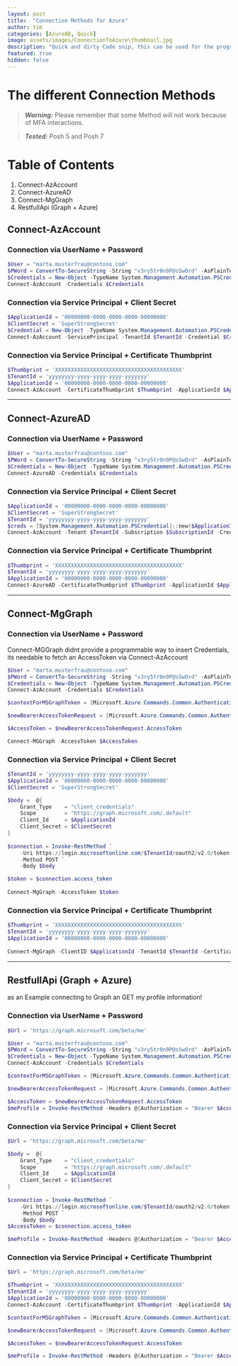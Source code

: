 ```yaml
---
layout: post
title:  "Connection Methods for Azure"
author: tim
categories: [AzureAD, Quick]
image: assets/images/ConnectionToAzure\thumbnail.jpg
description: "Quick and dirty Code snip, this can be used for the programming connection to Microsoft Cloud Workloads"
featured: true
hidden: false
---
```


# The different Connection Methods

> **_Warning:_** Please remember that some Method will not work because of MFA interactions.

> **_Tested:_**   Posh 5 and Posh 7

# Table of Contents

1. Connect-AzAccount
2. Connect-AzureAD
3. Connect-MgGraph
4. RestfullApi (Graph + Azure)

## Connect-AzAccount

### Connection via UserName + Password

``` powershell
$User = "marta.musterfrau@contoso.com"
$PWord = ConvertTo-SecureString -String "v3ry5tr0n9P@sSwOrd" -AsPlainText -Force
$Credentials = New-Object -TypeName System.Management.Automation.PSCredential -ArgumentList $User, $PWord
Connect-AzAccount -Credentials $Credentials
```

### Connection via Service Principal + Client Secret

``` powershell
$ApplicationId = '00000000-0000-0000-0000-00000000'
$ClientSecret = 'SuperStrongSecret'
$Credential = New-Object -TypeName System.Management.Automation.PSCredential -ArgumentList $ApplicationId, $ClientSecret
Connect-AzAccount -ServicePrincipal -TenantId $TenantId -Credential $Credential
```

### Connection via Service Principal + Certificate Thumbprint

``` powershell
$Thumbprint = 'XXXXXXXXXXXXXXXXXXXXXXXXXXXXXXXXXXXXXXXX'
$TenantId = 'yyyyyyyy-yyyy-yyyy-yyyy-yyyyyyy'
$ApplicationId = '00000000-0000-0000-0000-00000000'
Connect-AzAccount -CertificateThumbprint $Thumbprint -ApplicationId $ApplicationId -Tenant $TenantId -ServicePrincipal
```

---
## Connect-AzureAD

### Connection via UserName + Password

``` powershell
$User = "marta.musterfrau@contoso.com"
$PWord = ConvertTo-SecureString -String "v3ry5tr0n9P@sSwOrd" -AsPlainText -Force
$Credentials = New-Object -TypeName System.Management.Automation.PSCredential -ArgumentList $User, $PWord
Connect-AzureAD -Credentials $Credentials
```

### Connection via Service Principal + Client Secret

``` powershell
$ApplicationId = '00000000-0000-0000-0000-00000000'
$ClientSecret = 'SuperStrongSecret'
$TenantId = 'yyyyyyyy-yyyy-yyyy-yyyy-yyyyyyy'
$creds = [System.Management.Automation.PSCredential]::new($ApplicationId, (ConvertTo-SecureString $ClientSecret -AsPlainText -Force))
Connect-AzAccount -Tenant $TenantId -Subscription $SubscriptionId -Credential $creds -ServicePrincipal
```

### Connection via Service Principal + Certificate Thumbprint

``` powershell
$Thumbprint = 'XXXXXXXXXXXXXXXXXXXXXXXXXXXXXXXXXXXXXXXX'
$TenantId = 'yyyyyyyy-yyyy-yyyy-yyyy-yyyyyyy'
$ApplicationId = '00000000-0000-0000-0000-00000000'
Connect-AzureAD -CertificateThumbprint $Thumbprint -ApplicationId $ApplicationId -Tenantid $TenantId
```

---
## Connect-MgGraph

### Connection via UserName + Password
Connect-MGGraph didnt provide a programmable way to insert Credentials, its needable to fetch an AccessToken via Connect-AzAccount
``` powershell
$User = "marta.musterfrau@contoso.com"
$PWord = ConvertTo-SecureString -String "v3ry5tr0n9P@sSwOrd" -AsPlainText -Force
$Credentials = New-Object -TypeName System.Management.Automation.PSCredential -ArgumentList $User, $PWord
Connect-AzAccount -Credentials $Credentials

$contextForMSGraphToken = [Microsoft.Azure.Commands.Common.Authentication.Abstractions.AzureRmProfileProvider]::Instance.Profile.DefaultContext

$newBearerAccessTokenRequest = [Microsoft.Azure.Commands.Common.Authentication.AzureSession]::Instance.AuthenticationFactory.Authenticate($contextForMSGraphToken.Account, $contextForMSGraphToken.Environment, $contextForMSGraphToken.Tenant.id.ToString(), $null, [Microsoft.Azure.Commands.Common.Authentication.ShowDialog]::Never, $null, https://graph.microsoft.com)

$AccessToken = $newBearerAccessTokenRequest.AccessToken

Connect-MGGraph -AccessToken $AccessToken
```

### Connection via Service Principal + Client Secret

``` powershell
$TenantId = 'yyyyyyyy-yyyy-yyyy-yyyy-yyyyyyy'
$ApplicationId = '00000000-0000-0000-0000-00000000'
$ClientSecret = 'SuperStrongSecret'

$body =  @{
    Grant_Type    = "client_credentials"
    Scope         = "https://graph.microsoft.com/.default"
    Client_Id     = $ApplicationId
    Client_Secret = $ClientSecret
}
 
$connection = Invoke-RestMethod `
    -Uri https://login.microsoftonline.com/$TenantId/oauth2/v2.0/token `
    -Method POST `
    -Body $body

$token = $connection.access_token
 
Connect-MgGraph -AccessToken $token
```

### Connection via Service Principal + Certificate Thumbprint

``` powershell
$Thumbprint = 'XXXXXXXXXXXXXXXXXXXXXXXXXXXXXXXXXXXXXXXX'
$TenantId = 'yyyyyyyy-yyyy-yyyy-yyyy-yyyyyyy'
$ApplicationId = '00000000-0000-0000-0000-00000000'
 
Connect-MgGraph -ClientID $ApplicationId -TenantId $TenantId -CertificateThumbprint $Thumbprint
```

---

## RestfullApi (Graph + Azure)

as an Example connecting to Graph an GET my profile information!

### Connection via UserName + Password

``` powershell
$Url = 'https://graph.microsoft.com/beta/me'

$User = "marta.musterfrau@contoso.com"
$PWord = ConvertTo-SecureString -String "v3ry5tr0n9P@sSwOrd" -AsPlainText -Force
$Credentials = New-Object -TypeName System.Management.Automation.PSCredential -ArgumentList $User, $PWord
Connect-AzAccount -Credentials $Credentials

$contextForMSGraphToken = [Microsoft.Azure.Commands.Common.Authentication.Abstractions.AzureRmProfileProvider]::Instance.Profile.DefaultContext

$newBearerAccessTokenRequest = [Microsoft.Azure.Commands.Common.Authentication.AzureSession]::Instance.AuthenticationFactory.Authenticate($contextForMSGraphToken.Account, $contextForMSGraphToken.Environment, $contextForMSGraphToken.Tenant.id.ToString(), $null, [Microsoft.Azure.Commands.Common.Authentication.ShowDialog]::Never, $null, https://graph.microsoft.com)

$AccessToken = $newBearerAccessTokenRequest.AccessToken
$meProfile = Invoke-RestMethod -Headers @{Authorization = "Bearer $AccessToken"} -Uri $apiUrl -Method Get
```

### Connection via Service Principal + Client Secret

``` powershell
$Url = 'https://graph.microsoft.com/beta/me'

$body =  @{
    Grant_Type    = "client_credentials"
    Scope         = "https://graph.microsoft.com/.default"
    Client_Id     = $ApplicationId
    Client_Secret = $ClientSecret
}
 
$connection = Invoke-RestMethod `
    -Uri https://login.microsoftonline.com/$TenantId/oauth2/v2.0/token `
    -Method POST `
    -Body $body
$AccessToken = $connection.access_token

$meProfile = Invoke-RestMethod -Headers @{Authorization = "Bearer $AccessToken"} -Uri $apiUrl -Method Get

```

### Connection via Service Principal + Certificate Thumbprint

``` powershell
$Url = 'https://graph.microsoft.com/beta/me'

$Thumbprint = 'XXXXXXXXXXXXXXXXXXXXXXXXXXXXXXXXXXXXXXXX'
$TenantId = 'yyyyyyyy-yyyy-yyyy-yyyy-yyyyyyy'
$ApplicationId = '00000000-0000-0000-0000-00000000'
Connect-AzAccount -CertificateThumbprint $Thumbprint -ApplicationId $ApplicationId -Tenant $TenantId -ServicePrincipal

$contextForMSGraphToken = [Microsoft.Azure.Commands.Common.Authentication.Abstractions.AzureRmProfileProvider]::Instance.Profile.DefaultContext

$newBearerAccessTokenRequest = [Microsoft.Azure.Commands.Common.Authentication.AzureSession]::Instance.AuthenticationFactory.Authenticate($contextForMSGraphToken.Account, $contextForMSGraphToken.Environment, $contextForMSGraphToken.Tenant.id.ToString(), $null, [Microsoft.Azure.Commands.Common.Authentication.ShowDialog]::Never, $null, https://graph.microsoft.com)

$AccessToken = $newBearerAccessTokenRequest.AccessToken

$meProfile = Invoke-RestMethod -Headers @{Authorization = "Bearer $AccessToken"} -Uri $apiUrl -Method Get
```
